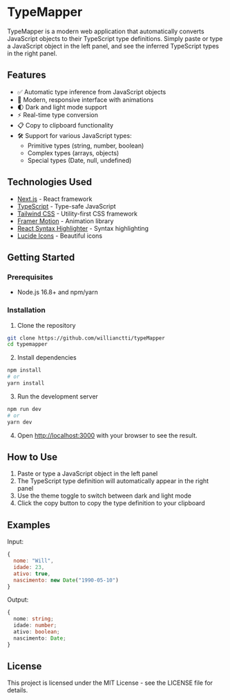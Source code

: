 # TypeMapper

TypeMapper is a modern web application that automatically converts JavaScript objects to their TypeScript type definitions. Simply paste or type a JavaScript object in the left panel, and see the inferred TypeScript types in the right panel.

## Features

- ✅ Automatic type inference from JavaScript objects
- 🎨 Modern, responsive interface with animations
- 🌓 Dark and light mode support
- ⚡ Real-time type conversion
- 📋 Copy to clipboard functionality
- 🛠️ Support for various JavaScript types:
  - Primitive types (string, number, boolean)
  - Complex types (arrays, objects)
  - Special types (Date, null, undefined)

## Technologies Used

- [Next.js](https://nextjs.org/) - React framework
- [TypeScript](https://www.typescriptlang.org/) - Type-safe JavaScript
- [Tailwind CSS](https://tailwindcss.com/) - Utility-first CSS framework
- [Framer Motion](https://www.framer.com/motion/) - Animation library
- [React Syntax Highlighter](https://github.com/react-syntax-highlighter/react-syntax-highlighter) - Syntax highlighting
- [Lucide Icons](https://lucide.dev/) - Beautiful icons

## Getting Started

### Prerequisites

- Node.js 16.8+ and npm/yarn

### Installation

1. Clone the repository
```bash
git clone https://github.com/willianctti/typeMapper
cd typemapper
```

2. Install dependencies
```bash
npm install
# or
yarn install
```

3. Run the development server
```bash
npm run dev
# or
yarn dev
```

4. Open [http://localhost:3000](http://localhost:3000) with your browser to see the result.

## How to Use

1. Paste or type a JavaScript object in the left panel
2. The TypeScript type definition will automatically appear in the right panel
3. Use the theme toggle to switch between dark and light mode
4. Click the copy button to copy the type definition to your clipboard

## Examples

Input:
```javascript
{
  nome: "Will",
  idade: 23,
  ativo: true,
  nascimento: new Date("1990-05-10")
}
```

Output:
```typescript
{
  nome: string;
  idade: number;
  ativo: boolean;
  nascimento: Date;
}
```

## License

This project is licensed under the MIT License - see the LICENSE file for details.
